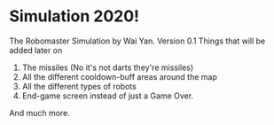 # Simulation 2020!
The Robomaster Simulation by Wai Yan.
Version 0.1
Things that will be added later on
1) The missiles (No it's not darts they're missiles)
2) All the different cooldown-buff areas around the map
3) All the different types of robots
4) End-game screen instead of just a Game Over.

And much more.
